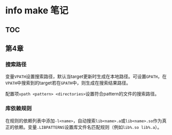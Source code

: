 # info make 笔记

## TOC

## 第4章

### 搜索路径

变量`VPATH`设置搜索路径，默认当target更新时生成在本地路径。可设置`GPATH`，在`VPATH`中搜索到的target若在`GPATH`中，则生成在搜索结果路径。

配置项`vpath <pattern> <directories>`设置符合pattern的文件的搜索路径。

### 库依赖规则

在规则的依赖列表中添加`-l<name>`，自动搜索`lib<name>.a`或`lib<name>.so`作为真正的依赖。变量`.LIBPATTERNS`设置库文件名匹配规则（例如`lib%.so lib%.a`）。
